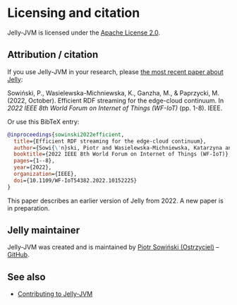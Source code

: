 # Licensing and citation

Jelly-JVM is licensed under the [Apache License 2.0](https://www.apache.org/licenses/LICENSE-2.0).

## Attribution / citation

If you use Jelly-JVM in your research, please [the most recent paper about Jelly](https://ieeexplore.ieee.org/abstract/document/10152225):

Sowiński, P., Wasielewska-Michniewska, K., Ganzha, M., & Paprzycki, M. (2022, October). Efficient RDF streaming for the edge-cloud continuum. In _2022 IEEE 8th World Forum on Internet of Things (WF-IoT)_ (pp. 1-8). IEEE.

Or use this BibTeX entry:

```bibtex
@inproceedings{sowinski2022efficient,
  title={Efficient RDF streaming for the edge-cloud continuum},
  author={Sowi{\'n}ski, Piotr and Wasielewska-Michniewska, Katarzyna and Ganzha, Maria and Paprzycki, Marcin and others},
  booktitle={2022 IEEE 8th World Forum on Internet of Things (WF-IoT)},
  pages={1--8},
  year={2022},
  organization={IEEE},
  doi={10.1109/WF-IoT54382.2022.10152225}
}
```

This paper describes an earlier version of Jelly from 2022. A new paper is in preparation.

## Jelly maintainer

Jelly-JVM was created and is maintained by [Piotr Sowiński (Ostrzyciel)](https://ostrzyciel.eu) – [GitHub](https://github.com/Ostrzyciel).

## See also

- [Contributing to Jelly-JVM](contributing.md)
